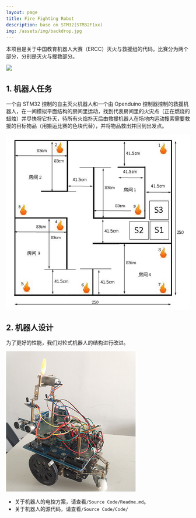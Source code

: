 ```yaml
---
layout: page
title: Fire Fighting Robot
description: base on STM32(STM32F1xx)
img: /assets/img/backdrop.jpg
---
```


<!-- 在_sass/_projects.scss/.project/.thumbnail/a/span中使字符常显 -->

本项目是关于中国教育机器人大赛（ERCC）灭火与救援组的代码。比赛分为两个部分，分别是灭火与搜救部分。

![](/assets/img/f1.gif)

## 1. 机器人任务

一个由 STM32 控制的自主灭火机器人和一个由 Openduino 控制器控制的救援机器人，在一间模拟平面结构的房间里运动，找到代表房间里的火灾点（正在燃烧的蜡烛）并尽快将它扑灭，待所有火焰扑灭后由救援机器人在场地内运动搜索需要救援的目标物品（用搬运比赛的色块代替），并将物品救出并回到出发点。

![](/assets/img/f1.jpg)

## 2. 机器人设计

为了更好的性能，我们对轮式机器人的结构进行改进。

![](/assets/img/f2.jpg)

- 关于机器人的电控方案，请查看`/Source Code/Readme.md`。
- 关于机器人的源代码，请查看`/Source Code/Code/`